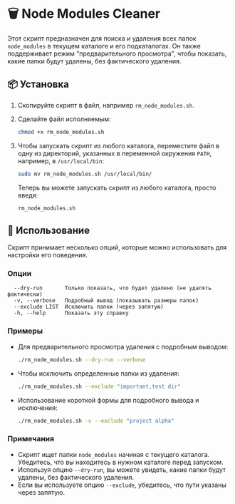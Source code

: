 # 🗑️ Node Modules Cleaner

Этот скрипт предназначен для поиска и удаления всех папок `node_modules` в текущем каталоге и его подкаталогах. Он также поддерживает режим "предварительного просмотра", чтобы показать, какие папки будут удалены, без фактического удаления.

## 📦 Установка

1. Скопируйте скрипт в файл, например `rm_node_modules.sh`.
2. Сделайте файл исполняемым:

   ```bash
   chmod +x rm_node_modules.sh
   ```
3. Чтобы запускать скрипт из любого каталога, переместите файл в одну из директорий, указанных в переменной окружения `PATH`, например, в `/usr/local/bin`:

   ```bash
   sudo mv rm_node_modules.sh /usr/local/bin/
   ```

   Теперь вы можете запускать скрипт из любого каталога, просто введя:

   ```bash
   rm_node_modules.sh
   ```


## 🚀 Использование

Скрипт принимает несколько опций, которые можно использовать для настройки его поведения.

### Опции

```
  --dry-run       Только показать, что будет удалено (не удалять фактически)
  -v, --verbose   Подробный вывод (показывать размеры папок)
  --exclude LIST  Исключить папки (через запятую)
  -h, --help      Показать эту справку
```

### Примеры

- Для предварительного просмотра удаления с подробным выводом:

  ```bash
  ./rm_node_modules.sh --dry-run --verbose
  ```

- Чтобы исключить определенные папки из удаления:

  ```bash
  ./rm_node_modules.sh --exclude "important,test dir"
  ```

- Использование короткой формы для подробного вывода и исключения:

  ```bash
  ./rm_node_modules.sh -v --exclude "project alpha"
  ```

### Примечания

- Скрипт ищет папки `node_modules` начиная с текущего каталога. Убедитесь, что вы находитесь в нужном каталоге перед запуском.
- Используя опцию `--dry-run`, вы можете увидеть, какие папки будут удалены, без фактического удаления.
- Если вы используете опцию `--exclude`, убедитесь, что пути указаны через запятую.
